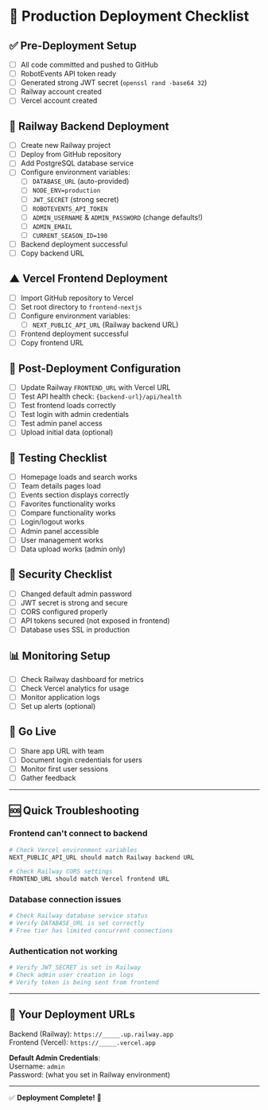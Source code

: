# 🚀 Production Deployment Checklist

## ✅ **Pre-Deployment Setup**

- [ ] All code committed and pushed to GitHub
- [ ] RobotEvents API token ready
- [ ] Generated strong JWT secret (`openssl rand -base64 32`)
- [ ] Railway account created
- [ ] Vercel account created

## 🚂 **Railway Backend Deployment**

- [ ] Create new Railway project
- [ ] Deploy from GitHub repository
- [ ] Add PostgreSQL database service
- [ ] Configure environment variables:
  - [ ] `DATABASE_URL` (auto-provided)
  - [ ] `NODE_ENV=production`
  - [ ] `JWT_SECRET` (strong secret)
  - [ ] `ROBOTEVENTS_API_TOKEN`
  - [ ] `ADMIN_USERNAME` & `ADMIN_PASSWORD` (change defaults!)
  - [ ] `ADMIN_EMAIL`
  - [ ] `CURRENT_SEASON_ID=190`
- [ ] Backend deployment successful
- [ ] Copy backend URL

## ▲ **Vercel Frontend Deployment**

- [ ] Import GitHub repository to Vercel
- [ ] Set root directory to `frontend-nextjs`
- [ ] Configure environment variables:
  - [ ] `NEXT_PUBLIC_API_URL` (Railway backend URL)
- [ ] Frontend deployment successful
- [ ] Copy frontend URL

## 🔧 **Post-Deployment Configuration**

- [ ] Update Railway `FRONTEND_URL` with Vercel URL
- [ ] Test API health check: `{backend-url}/api/health`
- [ ] Test frontend loads correctly
- [ ] Test login with admin credentials
- [ ] Test admin panel access
- [ ] Upload initial data (optional)

## 🧪 **Testing Checklist**

- [ ] Homepage loads and search works
- [ ] Team details pages load
- [ ] Events section displays correctly
- [ ] Favorites functionality works
- [ ] Compare functionality works
- [ ] Login/logout works
- [ ] Admin panel accessible
- [ ] User management works
- [ ] Data upload works (admin only)

## 🔐 **Security Checklist**

- [ ] Changed default admin password
- [ ] JWT secret is strong and secure
- [ ] CORS configured properly
- [ ] API tokens secured (not exposed in frontend)
- [ ] Database uses SSL in production

## 📊 **Monitoring Setup**

- [ ] Check Railway dashboard for metrics
- [ ] Check Vercel analytics for usage
- [ ] Monitor application logs
- [ ] Set up alerts (optional)

## 🎉 **Go Live**

- [ ] Share app URL with team
- [ ] Document login credentials for users
- [ ] Monitor first user sessions
- [ ] Gather feedback

---

## 🆘 **Quick Troubleshooting**

### Frontend can't connect to backend
```bash
# Check Vercel environment variables
NEXT_PUBLIC_API_URL should match Railway backend URL

# Check Railway CORS settings
FRONTEND_URL should match Vercel frontend URL
```

### Database connection issues
```bash
# Check Railway database service status
# Verify DATABASE_URL is set correctly
# Free tier has limited concurrent connections
```

### Authentication not working
```bash
# Verify JWT_SECRET is set in Railway
# Check admin user creation in logs
# Verify token is being sent from frontend
```

---

## 📱 **Your Deployment URLs**

Backend (Railway): `https://_____.up.railway.app`  
Frontend (Vercel): `https://_____.vercel.app`

**Default Admin Credentials**:  
Username: `admin`  
Password: (what you set in Railway environment)

---

✅ **Deployment Complete!** 🎊 